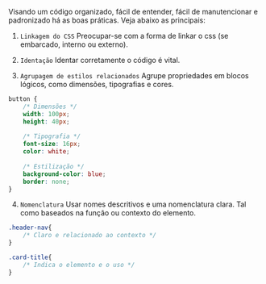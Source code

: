 Visando um código organizado, fácil de entender, fácil de manutencionar e padronizado há as boas práticas. Veja abaixo as principais:

1. `Linkagem do CSS` 
	Preocupar-se com a forma de linkar o css (se embarcado, interno ou externo).

2. `Identação`
	Identar corretamente o código é vital.

3. `Agrupagem de estilos relacionados`
	Agrupe propriedades em blocos lógicos, como dimensões, tipografias e cores.
```CSS
button {
	/* Dimensões */
	width: 100px;
	height: 40px;
	
	/* Tipografia */
	font-size: 16px;
	color: white;
	
	/* Estilização */
	background-color: blue;
	border: none;
}
```

4. `Nomenclatura`
	Usar nomes descritivos e uma nomenclatura clara. Tal como baseados na função ou contexto do elemento.
```CSS
.header-nav{
	/* Claro e relacionado ao contexto */
}

.card-title{
	/* Indica o elemento e o uso */
}
```